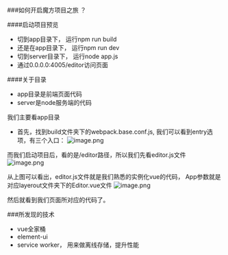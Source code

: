 ###如何开启魔方项目之旅 ？

####启动项目预览
- 切到app目录下， 运行npm run build
- 还是在app目录下， 运行npm run dev
- 切到server目录下， 运行node app.js
- 通过0.0.0.0:4005/editor访问页面

####关于目录
- app目录是前端页面代码
- server是node服务端的代码

我们主要看app目录
- 首先，找到build文件夹下的webpack.base.conf.js, 我们可以看到entry选项，有三个入口：
![image.png](https://upload-images.jianshu.io/upload_images/3077057-301b6d034169f110.png?imageMogr2/auto-orient/strip%7CimageView2/2/w/1240)

而我们启动项目后，看的是/editor路径，所以我们先看editor.js文件
![image.png](https://upload-images.jianshu.io/upload_images/3077057-532c6a4c7501223d.png?imageMogr2/auto-orient/strip%7CimageView2/2/w/1240)

从上图可以看出，editor.js文件就是我们熟悉的实例化vue的代码， App参数就是对应layerout文件夹下的Editor.vue文件
![image.png](https://upload-images.jianshu.io/upload_images/3077057-1f0ff1be43b2663f.png?imageMogr2/auto-orient/strip%7CimageView2/2/w/1240)

然后就看到我们页面所对应的代码了。














###所发现的技术
- vue全家桶
- element-ui
- service worker， 用来做离线存储，提升性能
